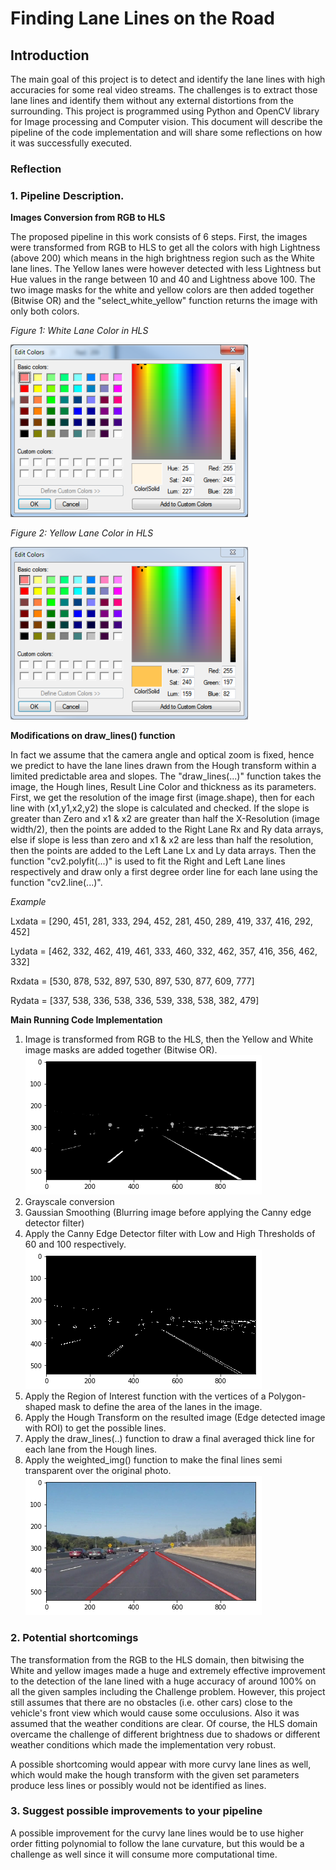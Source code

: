 # **Finding Lane Lines on the Road** 

## Introduction

The main goal of this project is to detect and identify the lane lines with high accuracies for some real video streams. The challenges is to extract those lane lines and identify them without any external distortions from the surrounding. This project is programmed using Python and OpenCV library for Image processing and Computer vision. This document will describe the pipeline of the code implementation and will share some reflections on how it was successfully executed.


### Reflection

### 1. Pipeline Description. 

**Images Conversion from RGB to HLS**

The proposed pipeline in this work consists of 6 steps. First, the images were transformed from RGB to HLS to get all the colors with high Lightness (above 200) which means in the high brightness region such as the White lane lines. The Yellow lanes were however detected with less Lightness but Hue values in the range between 10 and 40 and Lightness above 100. The two image masks for the white and yellow colors are then added together (Bitwise OR) and the "select_white_yellow" function returns the image with only both colors.

*Figure 1: White Lane Color in HLS*

![White_Lane](./writeup_images/White_Lane_HSL.PNG "White Lane")

*Figure 2: Yellow Lane Color in HLS*

![Yellow_Lane](./writeup_images/Yellow_Lane_HSL.PNG "Yellow Lane")


**Modifications on draw_lines() function**

In fact we assume that the camera angle and optical zoom is fixed, hence we predict to have the lane lines drawn from the Hough transform within a limited predictable area and slopes. The "draw_lines(...)" function takes the image, the Hough lines, Result Line Color and thickness as its parameters. First, we get the resolution of the image first (image.shape), then for each line with (x1,y1,x2,y2) the slope is calculated and checked. If the slope is greater than Zero and x1 & x2 are greater than half the X-Resolution (image width/2), then the points are added to the Right Lane Rx and Ry data arrays, else if slope is less than zero and x1 & x2 are less than half the resolution, then the points are added to the Left Lane Lx and Ly data arrays. Then the function "cv2.polyfit(...)" is used to fit the Right and Left Lane lines respectively and draw only a first degree order line for each lane using the function "cv2.line(...)".

*Example*

Lxdata = [290, 451, 281, 333, 294, 452, 281, 450, 289, 419, 337, 416, 292, 452]

Lydata = [462, 332, 462, 419, 461, 333, 460, 332, 462, 357, 416, 356, 462, 332]

Rxdata = [530, 878, 532, 897, 530, 897, 530, 877, 609, 777]

Rydata = [337, 538, 336, 538, 336, 539, 338, 538, 382, 479]

**Main Running Code Implementation**

1. Image is transformed from RGB to the HLS, then the Yellow and White image masks are added together (Bitwise OR).
![Bitwise_W&Y_Colors](./writeup_images/Bitwise_W_Y.png "Bitwise_W&Y Image")
2. Grayscale conversion
3. Gaussian Smoothing (Blurring image before applying the Canny edge detector filter)
4. Apply the Canny Edge Detector filter with Low and High Thresholds of 60 and 100 respectively.
![Canny](./writeup_images/Canny.png "Canny")
5. Apply the Region of Interest function with the vertices of a Polygon-shaped mask to define the area of the lanes in the image.
6. Apply the Hough Transform on the resulted image (Edge detected image with ROI) to get the possible lines.
7. Apply the draw_lines(..) function to draw a final averaged thick line for each lane from the Hough lines.
8. Apply the weighted_img() function to make the final lines semi transparent over the original photo.
![Final](./writeup_images/Result.png "Final Image")




### 2. Potential shortcomings

The transformation from the RGB to the HLS domain, then bitwising the White and yellow images made a huge and extremely effective improvement to the detection of the lane lined with a huge accuracy of around 100% on all the given samples including the Challenge problem. However, this project still assumes that there are no obstacles (i.e. other cars) close to the vehicle's front view which would cause some occulusions. Also it was assumed that the weather conditions are clear. Of course, the HLS domain overcame the challenge of different brightness due to shadows or different weather conditions which made the implementation very robust.

A possible shortcoming would appear with more curvy lane lines as well, which would make the hough transform with the given set parameters produce less lines or possibly would not be identified as lines. 


### 3. Suggest possible improvements to your pipeline

A possible improvement for the curvy lane lines would be to use higher order fitting polynomial to follow the lane curvature, but this would be a challenge as well since it will consume more computational time.

